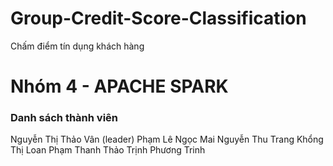 # Group-Credit-Score-Classification
Chấm điểm tín dụng khách hàng

# Nhóm 4 - APACHE SPARK
### Danh sách thành viên
Nguyễn Thị Thảo Vân (leader)
Phạm Lê Ngọc Mai
Nguyễn Thu Trang
Khổng Thị Loan
Phạm Thanh Thảo
Trịnh Phương Trinh
